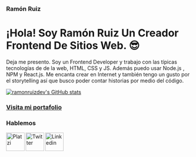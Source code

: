 ### Ramón Ruiz 
<h1>¡Hola! Soy Ramón Ruiz Un Creador Frontend De Sitios Web. 😎
</h1>

<p>Deja me presento. Soy un Frontend Developer y trabajo con las típicas tecnologías de de la web, HTML, CSS y JS. Además puedo usar Node.js , NPM y React.js. Me encanta crear en Internet y también tengo un gusto por el storytelling así que busco poder contar historias por medio del código.</p>

[![ramonruizdev's GitHub stats](https://github-readme-stats.vercel.app/api?username=ramonruizdev&count_private=true&show_icons=true&title_color=16ffe2&icon_color=16ffe2&text_color=ffffff&bg_color=000000&border_radius=10&hide_border=true)](https://github.com/anuraghazra/github-readme-stats)

<a href="https://ramonruiz.me/"><h3>Visita mi portafolio</h3></a>

<!-- Nav -->
<h3>Hablemos</h3>
<a href="https://platzi.com/p/ramonruiz/" target="_blank"><img height="50" alt="Platzi" title="Platzi" align="left" src="https://firebasestorage.googleapis.com/v0/b/ramonruizdev.appspot.com/o/Icons%2FPlatzi.svg?alt=media&token=3ac7dd8b-9b85-4f67-b0dc-5d03c8606297" /></a><a href="https://twitter.com/ramonruizdev" target="_blank"><img height="50" alt="Twitter" title="Twitter" align="left" src="https://firebasestorage.googleapis.com/v0/b/ramonruizdev.appspot.com/o/Icons%2FTwitter.svg?alt=media&token=c9adf2a7-4614-4a8a-bb46-a68ad966be4d" /></a><a href="https://www.linkedin.com/in/ramonruizrocha/" target="_blank"><img height="50" alt="Linkedin" title="Linkedin" align="left" src="https://firebasestorage.googleapis.com/v0/b/ramonruizdev.appspot.com/o/Icons%2FLinkedin.svg?alt=media&token=60eec308-e703-423f-8672-6ca89d703fd7" /></a>

